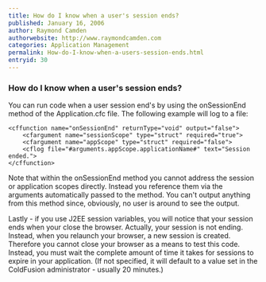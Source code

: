 ```yaml
---
title: How do I know when a user's session ends?
published: January 16, 2006
author: Raymond Camden
authorwebsite: http://www.raymondcamden.com
categories: Application Management
permalink: How-do-I-know-when-a-users-session-ends.html
entryid: 30
---
```


<h3>How do I know when a user's session ends?</h3>

<p>
You can run code when a user session end's by using the onSessionEnd method of the Application.cfc file. The following example will log to a file:
</p>

<pre><code class="language-markup">&lt;cffunction name=&quot;onSessionEnd&quot; returnType=&quot;void&quot; output=&quot;false&quot;&gt;
    &lt;cfargument name=&quot;sessionScope&quot; type=&quot;struct&quot; required=&quot;true&quot;&gt;
    &lt;cfargument name=&quot;appScope&quot; type=&quot;struct&quot; required=&quot;false&quot;&gt;
    &lt;cflog file=&quot;#arguments.appScope.applicationName#&quot; text=&quot;Session ended.&quot;&gt;
&lt;/cffunction&gt;
</code></pre>

<p>
Note that within the onSessionEnd method you cannot address the session or application scopes directly. Instead you reference them via the arguments automatically passed to the method. You can't output anything from this method since, obviously, no user is around to see the output.
</p>

<p>
Lastly - if you use J2EE session variables, you will notice that your session ends when your close the browser. Actually, your session is not ending. Instead, when you relaunch your browser, a new session is created. Therefore you cannot close your browser as a means to test this code. Instead, you must wait the complete amount of time it takes for sessions to expire in your application. (If not specified, it will default to a value set in the ColdFusion administrator - usually 20 minutes.)
</p>



